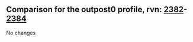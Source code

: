 ## Comparison for the outpost0 profile, rvn: [2382](https://github.com/PRO100KatYT/FortniteProfileRevisions/tree/main/profiles/outpost0/2382%20outpost0.json)-[2384](https://github.com/PRO100KatYT/FortniteProfileRevisions/tree/main/profiles/outpost0/2384%20outpost0.json)

No changes
